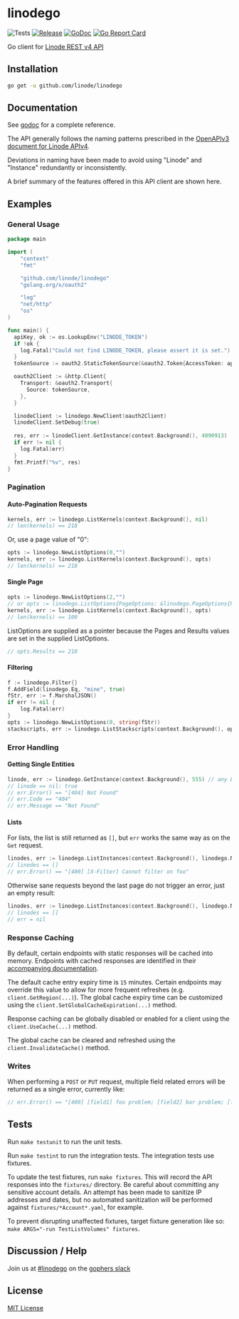 # linodego

![Tests](https://img.shields.io/github/actions/workflow/status/linode/linodego/ci.yml?branch=main)
[![Release](https://img.shields.io/github/v/release/linode/linodego)](https://github.com/linode/linodego/releases/latest)
[![GoDoc](https://godoc.org/github.com/linode/linodego?status.svg)](https://godoc.org/github.com/linode/linodego)
[![Go Report Card](https://goreportcard.com/badge/github.com/linode/linodego)](https://goreportcard.com/report/github.com/linode/linodego)

Go client for [Linode REST v4 API](https://developers.linode.com/api/v4)

## Installation

```sh
go get -u github.com/linode/linodego
```

## Documentation

See [godoc](https://godoc.org/github.com/linode/linodego) for a complete reference.

The API generally follows the naming patterns prescribed in the [OpenAPIv3 document for Linode APIv4](https://developers.linode.com/api/v4).

Deviations in naming have been made to avoid using "Linode" and "Instance" redundantly or inconsistently.

A brief summary of the features offered in this API client are shown here.

## Examples

### General Usage

```go
package main

import (
	"context"
	"fmt"

	"github.com/linode/linodego"
	"golang.org/x/oauth2"

	"log"
	"net/http"
	"os"
)

func main() {
  apiKey, ok := os.LookupEnv("LINODE_TOKEN")
  if !ok {
    log.Fatal("Could not find LINODE_TOKEN, please assert it is set.")
  }
  tokenSource := oauth2.StaticTokenSource(&oauth2.Token{AccessToken: apiKey})

  oauth2Client := &http.Client{
    Transport: &oauth2.Transport{
      Source: tokenSource,
    },
  }

  linodeClient := linodego.NewClient(oauth2Client)
  linodeClient.SetDebug(true)
  
  res, err := linodeClient.GetInstance(context.Background(), 4090913)
  if err != nil {
    log.Fatal(err)
  }
  fmt.Printf("%v", res)
}
```

### Pagination

#### Auto-Pagination Requests

```go
kernels, err := linodego.ListKernels(context.Background(), nil)
// len(kernels) == 218
```

Or, use a page value of "0":

```go
opts := linodego.NewListOptions(0,"")
kernels, err := linodego.ListKernels(context.Background(), opts)
// len(kernels) == 218
```

#### Single Page

```go
opts := linodego.NewListOptions(2,"")
// or opts := linodego.ListOptions{PageOptions: &linodego.PageOptions{Page: 2}, PageSize: 500}
kernels, err := linodego.ListKernels(context.Background(), opts)
// len(kernels) == 100
```

ListOptions are supplied as a pointer because the Pages and Results
values are set in the supplied ListOptions.

```go
// opts.Results == 218
```

#### Filtering

```go
f := linodego.Filter{}
f.AddField(linodego.Eq, "mine", true)
fStr, err := f.MarshalJSON()
if err != nil {
    log.Fatal(err)
}
opts := linodego.NewListOptions(0, string(fStr))
stackscripts, err := linodego.ListStackscripts(context.Background(), opts)
```

### Error Handling

#### Getting Single Entities

```go
linode, err := linodego.GetInstance(context.Background(), 555) // any Linode ID that does not exist or is not yours
// linode == nil: true
// err.Error() == "[404] Not Found"
// err.Code == "404"
// err.Message == "Not Found"
```

#### Lists

For lists, the list is still returned as `[]`, but `err` works the same way as on the `Get` request.

```go
linodes, err := linodego.ListInstances(context.Background(), linodego.NewListOptions(0, "{\"foo\":bar}"))
// linodes == []
// err.Error() == "[400] [X-Filter] Cannot filter on foo"
```

Otherwise sane requests beyond the last page do not trigger an error, just an empty result:

```go
linodes, err := linodego.ListInstances(context.Background(), linodego.NewListOptions(9999, ""))
// linodes == []
// err = nil
```

### Response Caching

By default, certain endpoints with static responses will be cached into memory. 
Endpoints with cached responses are identified in their [accompanying documentation](https://pkg.go.dev/github.com/linode/linodego?utm_source=godoc).

The default cache entry expiry time is `15` minutes. Certain endpoints may override this value to allow for more frequent refreshes (e.g. `client.GetRegion(...)`).
The global cache expiry time can be customized using the `client.SetGlobalCacheExpiration(...)` method.

Response caching can be globally disabled or enabled for a client using the `client.UseCache(...)` method.

The global cache can be cleared and refreshed using the `client.InvalidateCache()` method.

### Writes

When performing a `POST` or `PUT` request, multiple field related errors will be returned as a single error, currently like:

```go
// err.Error() == "[400] [field1] foo problem; [field2] bar problem; [field3] baz problem"
```

## Tests

Run `make testunit` to run the unit tests. 

Run `make testint` to run the integration tests. The integration tests use fixtures.

To update the test fixtures, run `make fixtures`.  This will record the API responses into the `fixtures/` directory.
Be careful about committing any sensitive account details.  An attempt has been made to sanitize IP addresses and
dates, but no automated sanitization will be performed against `fixtures/*Account*.yaml`, for example.

To prevent disrupting unaffected fixtures, target fixture generation like so: `make ARGS="-run TestListVolumes" fixtures`.

## Discussion / Help

Join us at [#linodego](https://gophers.slack.com/messages/CAG93EB2S) on the [gophers slack](https://gophers.slack.com)

## License

[MIT License](LICENSE)
